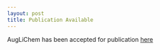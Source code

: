 ```yaml
---
layout: post
title: Publication Available
---
```


AugLiChem has been accepted for publication [here](https://iopscience.iop.org/article/10.1088/2632-2153/ac9c84)

